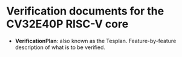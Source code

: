 # Verification documents for the CV32E40P RISC-V core
* **VerificationPlan**: also known as the Tesplan.  Feature-by-feature description of what is to be verified.
